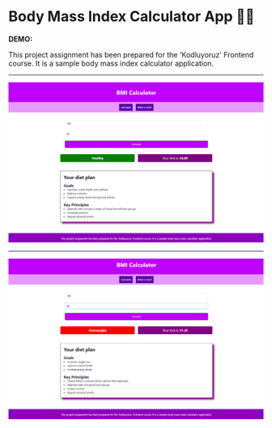 # Body Mass Index Calculator App :hibiscus::gem:

**DEMO:** 

This project assignment has been prepared for the 'Kodluyoruz' Frontend course. It is a sample body mass index calculator application.

---

![preview](prev1.png)

---

![preview](prev2.png)